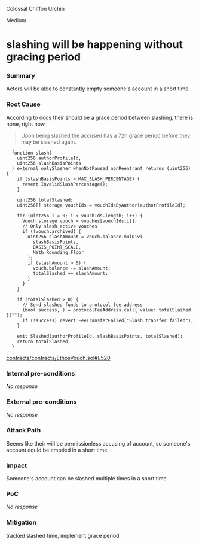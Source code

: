 Colossal Chiffon Urchin

Medium

# slashing will be happening without gracing period

### Summary

Actors will be able to constantly empty someone's account in a short time

### Root Cause

According [to docs](https://whitepaper.ethos.network/ethos-mechanisms/slash) their should be a grace period between slashing, there is none, right now
> Upon being slashed the accused has a 72h grace period before they may be slashed again.
```solidity
  function slash(
    uint256 authorProfileId,
    uint256 slashBasisPoints
  ) external onlySlasher whenNotPaused nonReentrant returns (uint256) {
    if (slashBasisPoints > MAX_SLASH_PERCENTAGE) {
      revert InvalidSlashPercentage();
    }

    uint256 totalSlashed;
    uint256[] storage vouchIds = vouchIdsByAuthor[authorProfileId];

    for (uint256 i = 0; i < vouchIds.length; i++) {
      Vouch storage vouch = vouches[vouchIds[i]];
      // Only slash active vouches
      if (!vouch.archived) {
        uint256 slashAmount = vouch.balance.mulDiv(
          slashBasisPoints,
          BASIS_POINT_SCALE,
          Math.Rounding.Floor
        );
        if (slashAmount > 0) {
          vouch.balance -= slashAmount;
          totalSlashed += slashAmount;
        }
      }
    }

    if (totalSlashed > 0) {
      // Send slashed funds to protocol fee address
      (bool success, ) = protocolFeeAddress.call{ value: totalSlashed }("");
      if (!success) revert FeeTransferFailed("Slash transfer failed");
    }

    emit Slashed(authorProfileId, slashBasisPoints, totalSlashed);
    return totalSlashed;
  }

```
[contracts/contracts/EthosVouch.sol#L520](https://github.com/sherlock-audit/2024-11-ethos-network-ii/blob/main/ethos/packages/contracts/contracts/EthosVouch.sol#L520)

### Internal pre-conditions

_No response_

### External pre-conditions

_No response_

### Attack Path

Seems like their will be permissionless accusing of account, so someone's account could be emptied in a short time

### Impact

Someone's account can be slashed multiple times in a short time

### PoC

_No response_

### Mitigation

tracked slashed time, implement grace period